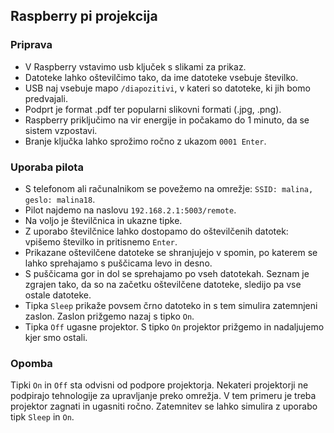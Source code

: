 ## Raspberry pi projekcija

### Priprava
* V Raspberry vstavimo usb ključek s slikami za prikaz.
* Datoteke lahko oštevilčimo tako, da ime datoteke vsebuje številko.
* USB naj vsebuje mapo `/diapozitivi`, v kateri so datoteke, ki jih bomo predvajali.  
* Podprt je format .pdf ter popularni slikovni formati (.jpg, .png).
* Raspberry priključimo na vir energije in počakamo do 1 minuto, da se sistem vzpostavi.
* Branje ključka lahko sprožimo ročno z ukazom `0001 Enter`.

### Uporaba pilota
* S telefonom ali računalnikom se povežemo na omrežje: `SSID: malina, geslo: malina18`.
* Pilot najdemo na naslovu `192.168.2.1:5003/remote`.
* Na voljo je številčnica in ukazne tipke.
* Z uporabo številčnice lahko dostopamo do oštevilčenih datotek: vpišemo številko in pritisnemo `Enter`.
* Prikazane oštevilčene datoteke se shranjujejo v spomin, po katerem se lahko sprehajamo s puščicama levo in desno.
* S puščicama gor in dol se sprehajamo po vseh datotekah. Seznam je zgrajen tako, da so na začetku oštevilčene datoteke, sledijo pa vse ostale datoteke.
* Tipka `Sleep` prikaže povsem črno datoteko in s tem simulira zatemnjeni zaslon. Zaslon prižgemo nazaj s tipko `On`.
* Tipka `Off` ugasne projektor. S tipko `On` projektor prižgemo in nadaljujemo kjer smo ostali.

### Opomba
Tipki `On` in `Off` sta odvisni od podpore projektorja. Nekateri projektorji ne podpirajo tehnologije za upravljanje preko omrežja. V tem primeru je treba projektor zagnati in ugasniti ročno. Zatemnitev se lahko simulira z uporabo tipk `Sleep` in `On`.

